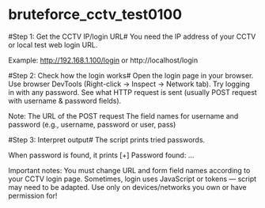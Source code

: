 # bruteforce_cctv_test0100 

#Step 1: Get the CCTV IP/login URL#
You need the IP address of your CCTV or local test web login URL.

Example: http://192.168.1.100/login or http://localhost/login

#Step 2: Check how the login works#
Open the login page in your browser.
Use browser DevTools (Right-click → Inspect → Network tab).
Try logging in with any password.
See what HTTP request is sent (usually POST request with username & password fields).

Note:
The URL of the POST request
The field names for username and password (e.g., username, password or user, pass)

#Step 3: Interpret output#
The script prints tried passwords.

When password is found, it prints [+] Password found: ...

Important notes:
You must change URL and form field names according to your CCTV login page.
Sometimes, login uses JavaScript or tokens — script may need to be adapted.
Use only on devices/networks you own or have permission for!


